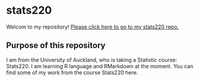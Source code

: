 # stats220
Welcom to my repository!
[Please click here to go to my stats220 repo.](https://220pmc.github.io/stats220/)
## Purpose of this repository
I am from the University of Auckland, who is taking a Statistic course: Stats220.
I am learning R language and RMarkdown at the moment.
You can find some of my work from the course Stats220 here.
